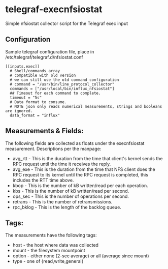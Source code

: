 # telegraf-execnfsiostat
Simple nfsiostat collector script for the Telegraf exec input
## Configuration
Sample telegraf configuration file, place in /etc/telegraf/telegraf.d/nfsiostat.conf

```
[[inputs.exec]]
  # Shell/commands array
  # compatible with old version
  # we can still use the old command configuration
  # command = "/usr/bin/line_protocol_collector"
  commands = ["/usr/local/bin/influx_nfsiostat"]
  ## Timeout for each command to complete.
  timeout = "5s"
  # Data format to consume.
  # NOTE json only reads numerical measurements, strings and booleans are ignored.
  data_format = "influx"
```
## Measurements & Fields:
The following fields are collected as floats under the execnfsiostat measurement. Descriptions per the manpage:
  * avg_rtt - This is the duration from the time that client's kernel sends the RPC request until the time it receives the reply.
  * avg_exe - This is the duration from the time that NFS client does the RPC request to its kernel until the RPC request is completed, this includes the RTT time above.
  * kbop - This is the number of kB written/read per each operation.
  * kbs - This is the number of kB written/read per second.
  * ops_sec - This is the number of operations per second.
  * retrans - This is the number of retransmissions.
  * rpc_bklog - This is the length of the backlog queue.
## Tags:
The measurements have the following tags:
  * host - the host where data was collected
  * mount - the filesystem mountpoint
  * option - either none (2-sec average) or all (average since mount)
  * type - one of {read,write,general}

